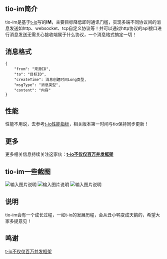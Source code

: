 ## tio-im简介

 tio-im是基于[t-io](http://git.oschina.net/tywo45/t-io)写的**IM**，主要目标降低即时通讯门槛，实现多端不同协议间的消息发送如http、websocket、tcp自定义协议等！并可以通过http协议的api接口进行消息发送无需关心接收端属于什么协议，一个消息格式搞定一切！

## 消息格式
```
{
    "from": "来源ID",
    "to": "目标ID",
    "createTime": 消息创建时间Long类型,
    "msgType": "消息类型",
    "content": "内容"
}
```
## 性能
性能不用说，去参考[t-io性能指标](http://git.oschina.net/tywo45/t-io#%E6%9E%81%E9%9C%87%E6%92%BC%E7%9A%84%E6%80%A7%E8%83%BD)，相关版本第一时间与tio保持同步更新！

## 更多
更多相关信息持续关注这家伙：**[t-io不仅仅百万并发框架](http://git.oschina.net/tywo45/t-io)** 


## tio-im一些截图
![输入图片说明](https://git.oschina.net/uploads/images/2017/0830/190038_eb44e170_410355.jpeg "tio-im-1.jpg")
![输入图片说明](https://git.oschina.net/uploads/images/2017/0830/190054_a128b214_410355.jpeg "tio-im-2.jpg")
![输入图片说明](https://git.oschina.net/uploads/images/2017/0830/190428_474270ae_410355.jpeg "tio-im-3.jpg")

## 说明
tio-im会有一个成长过程，一如t-io的发展历程，会从丑小鸭变成天鹅的，希望大家多提意见！

## 鸣谢
[t-io不仅仅百万并发框架](http://git.oschina.net/tywo45/t-io)